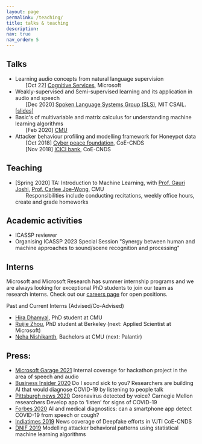```yaml
---
layout: page
permalink: /teaching/
title: talks & teaching
description:
nav: true
nav_order: 5
---
```

## Talks
- Learning audio concepts from natural language supervision <br>
&nbsp;&nbsp;&nbsp;&nbsp;&nbsp;&nbsp; [Oct 22] [Cognitive Services](https://azure.microsoft.com/en-us/products/cognitive-services/), Microsoft <br>
- Weakly-supervised and Semi-supervised learning and its application in audio and speech <br>
&nbsp;&nbsp;&nbsp;&nbsp;&nbsp;&nbsp; [Dec 2020] [Spoken Language Systems Group (SLS)](http://groups.csail.mit.edu/sls/), MIT CSAIL. [[slides]](https://drive.google.com/file/d/1tEyTNbvT5To16fBC_cSVadTI4oFb_s7r/view)
- Basic's of multivariable and matrix calculus for understanding machine learning algorithms <br>
&nbsp;&nbsp;&nbsp;&nbsp;&nbsp;&nbsp; [Feb 2020] [CMU](https://www.cmu.edu/)
- Attacker behaviour profiling and modelling framework for Honeypot data <br>
&nbsp;&nbsp;&nbsp;&nbsp;&nbsp;&nbsp; [Oct 2018] [Cyber peace foundation](https://en.wikipedia.org/wiki/Cyberpeace_Foundation), CoE-CNDS <br>
&nbsp;&nbsp;&nbsp;&nbsp;&nbsp;&nbsp; [Nov 2018] [ICICI bank](https://en.wikipedia.org/wiki/ICICI_Bank), CoE-CNDS <br>

## Teaching
- [Spring 2020] TA: Introduction to Machine Learning, with [Prof. Gauri Joshi](http://www.andrew.cmu.edu/user/gaurij/), [Prof. Carlee Joe-Wong](http://www.andrew.cmu.edu/user/cjoewong/), CMU <br>
&nbsp;&nbsp;&nbsp;&nbsp;&nbsp;&nbsp; Responsibilities include conducting recitations, weekly office hours, create and grade homeworks
<!--## - [Fall 2018] TA: Neural Networks and Fuzzy Logic, with [Prof. Faruk Kazi](), VJTI. <br>
&nbsp;&nbsp;&nbsp;&nbsp;&nbsp;&nbsp; Responsibilities include creating and improving assignments and homeworks.-->

## Academic activities
- ICASSP reviewer
- Organising ICASSP 2023 Special Session "Synergy between human and machine approaches to sound/scene recognition and processing"

## Interns
Microsoft and Microsoft Research has summer internship programs and we are always looking for exceptional PhD students to join our team as research interns. Check out our [careers page](https://careers.microsoft.com/us/en) for open positions.

Past and Current Interns (Advised/Co-Advised)
- [Hira Dhamyal](https://www.linkedin.com/in/hiradhamyal), PhD student at CMU
- [Ruijie Zhou](https://scholar.google.com/citations?user=lAbyUI8AAAAJ), PhD student at Berkeley (next: Applied Scientist at Microsoft)
- [Neha Nishikanth](https://www.linkedin.com/in/neha-nishikant), Bachelors at CMU (next: Palantir)

## Press:
- [Microsoft Garage 2021](https://www.credly.com/badges/52315cc2-c5b5-46d1-a73b-e26f0b5899c3/public_url) Internal coverage for hackathon project in the area of speech and audio
- [Business Insider 2020](https://www.businessinsider.com/ai-labs-diagnose-covid-19-voice-listening-talk-2020-4) Do I sound sick to you? Researchers are building AI that would diagnose COVID-19 by listening to people talk
- [Pittsburgh news 2020](https://pittsburgh.cbslocal.com/2020/03/31/carnegie-mellon-university-coronavirus-voice-app/) Coronavirus detected by voice? Carnegie Mellon researchers Develop app to ‘listen’ for signs of COVID-19
- [Forbes 2020](https://www.forbes.com/sites/marcwebertobias/2020/05/05/ai-and-medical-diagnostics-can-a-smartphone-app-detect-covid-19-from-speech-or-a-cough/?sh=3aa0973f5436) AI and medical diagnostics: can a smartphone app detect COVID-19 from speech or cough?
- [Indiatimes 2019](https://www.indiatimes.com/technology/science-and-future/mumbai-s-oldest-tech-college-installs-ai-supercomputer-to-skill-students-attract-startups-372319.html) News coverage of Deepfake efforts in VJTI CoE-CNDS
- [DNIF 2019](https://dnif.it/ai-ml-cyber-security/blog/modelling-attackers-behavioral-patterns.html) Modelling attacker behavioral patterns using statistical machine learning algorithms
